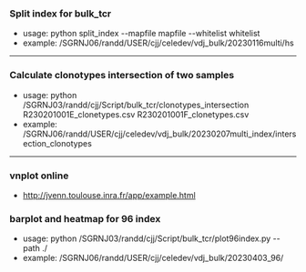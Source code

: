 ### Split index for bulk_tcr 
- usage: python split_index --mapfile mapfile --whitelist whitelist
- example: /SGRNJ06/randd/USER/cjj/celedev/vdj_bulk/20230116multi/hs
---
### Calculate clonotypes intersection of two samples
- usage: python /SGRNJ03/randd/cjj/Script/bulk_tcr/clonotypes_intersection R230201001E_clonetypes.csv R230201001F_clonetypes.csv
- example: /SGRNJ06/randd/USER/cjj/celedev/vdj_bulk/20230207multi_index/intersection_clonotypes
---
### vnplot online
- http://jvenn.toulouse.inra.fr/app/example.html
### barplot and heatmap for 96 index
- usage: python /SGRNJ03/randd/cjj/Script/bulk_tcr/plot96index.py --path ./
- example: /SGRNJ06/randd/USER/cjj/celedev/vdj_bulk/20230403_96/
